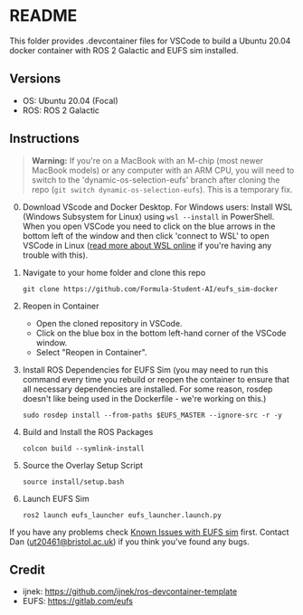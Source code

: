# README

This folder provides .devcontainer files for VSCode to build a Ubuntu 20.04 docker container with ROS 2 Galactic and EUFS sim installed.

## Versions
- OS: Ubuntu 20.04 (Focal)
- ROS: ROS 2 Galactic

## Instructions

> **Warning:** If you're on a MacBook with an M-chip (most newer MacBook models) or any computer with an ARM CPU, you will need to switch to the 'dynamic-os-selection-eufs' branch after cloning the repo (`git switch dynamic-os-selection-eufs`). This is a temporary fix.

0. Download VScode and Docker Desktop. For Windows users: Install WSL (Windows Subsystem for Linux) using `wsl --install` in PowerShell. When you open VSCode you need to click on the blue arrows in the bottom left of the window and then click 'connect to WSL' to open VSCode in Linux ([read more about WSL online](https://www.sitepoint.com/wsl2/) if you're having any trouble with this).

1. Navigate to your home folder and clone this repo
   ```
   git clone https://github.com/Formula-Student-AI/eufs_sim-docker
   ```

2. Reopen in Container
   - Open the cloned repository in VSCode.
   - Click on the blue box in the bottom left-hand corner of the VSCode window.
   - Select "Reopen in Container".

3. Install ROS Dependencies for EUFS Sim (you may need to run this command every time you rebuild or reopen the container to ensure that all necessary dependencies are installed. For some reason, rosdep doesn't like being used in the Dockerfile - we're working on this.)
   ```
   sudo rosdep install --from-paths $EUFS_MASTER --ignore-src -r -y
   ```

4. Build and Install the ROS Packages
   ```
   colcon build --symlink-install
   ```

4. Source the Overlay Setup Script
   ```
   source install/setup.bash
   ```

5. Launch EUFS Sim
   ```
   ros2 launch eufs_launcher eufs_launcher.launch.py
   ```

If you have any problems check [Known Issues with EUFS sim](https://gitlab.com/eufs/eufs_sim/-/wikis/Getting-Started-Guide#4-known-issues-) first. Contact Dan ([ut20461@bristol.ac.uk](mailto:ut20461@bristol.ac.uk)) if you think you've found any bugs.

## Credit
- ijnek: https://github.com/ijnek/ros-devcontainer-template
- EUFS: https://gitlab.com/eufs
